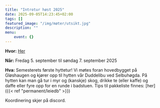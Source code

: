 ```yaml
---
title: "Introtur høst 2025"
date: 2025-09-05T14:23:45+02:00
tags: []
featured_image: "/img/møter/utsikt.jpg"
description: ""
menu:
    event: {}
---
```


**Hvor:** [Her](https://www.google.com/maps/place/Duddelibu/@63.2766037,10.9887312,56180m/data=!3m1!1e3!4m10!1m2!2m1!1sduddelibu!3m6!1s0x466d19000f80b0b5:0x88382045b2a6b903!8m2!3d63.2826636!4d10.9046015!15sCglkdWRkZWxpYnWSAQtzcG9ydHNfY2x1YuABAA!16s%2Fg%2F11w8kcf8r_?entry=ttu&g_ep=EgoyMDI0MDgyNy4wIKXMDSoASAFQAw%3D%3D)

**Når:** Fredag 5. september til søndag 7. september 2025

**Hva:** Semesterets første hyttetur!
Vi møtes foran hovedbygget på Gløshaugen og kjører opp til hytten vår Duddelibu ved Selbuhøgda.
På hytten kan man gå tur i myr og (kanskje) skog, drikke te (eller kaffe) og daffe eller fyre opp for en runde i badstuen.
Tips til pakkeliste finnes: [her]({{< ref "permanent/leiedb" >}})

Koordinering skjer på discord.
